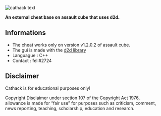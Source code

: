 ![cathack text](https://user-images.githubusercontent.com/88662570/215319126-253b5d67-040e-48fb-834c-7dc4c0a11083.png)

**An external cheat base on assault cube that uses d2d.**

## Informations

* The cheat works only on version v1.2.0.2 of assault cube.
* The gui is made with the [d2d library ](#(https://github.com/coltonon/D2DOverlay))
* Languague : C++ 
* Contact : fell#2724 

## Disclaimer

Cathack is for educational purposes only!

Copyright Disclaimer under section 107 of the Copyright Act 1976, allowance is made for “fair use” for purposes such as criticism, comment, news reporting, teaching, scholarship, education and research.
